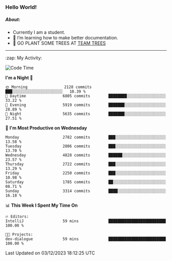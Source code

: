 ### Hello World!

##### About:
- Currently I am a student.
- 🌱 I’m learning how to make better documentation.
- 🌱 GO PLANT SOME TREES AT [TEAM TREES](https://teamtrees.org/)

---
  <summary>:zap: My Activity:</summary>
  
<!--START_SECTION:waka-->
![Code Time](http://img.shields.io/badge/Code%20Time-1%2C267%20hrs%2047%20mins-blue)

**I'm a Night 🦉** 

```text
🌞 Morning                2128 commits        ███░░░░░░░░░░░░░░░░░░░░░░   10.39 % 
🌆 Daytime                6805 commits        ████████░░░░░░░░░░░░░░░░░   33.22 % 
🌃 Evening                5919 commits        ███████░░░░░░░░░░░░░░░░░░   28.89 % 
🌙 Night                  5635 commits        ███████░░░░░░░░░░░░░░░░░░   27.51 % 
```
📅 **I'm Most Productive on Wednesday** 

```text
Monday                   2782 commits        ███░░░░░░░░░░░░░░░░░░░░░░   13.58 % 
Tuesday                  2806 commits        ███░░░░░░░░░░░░░░░░░░░░░░   13.70 % 
Wednesday                4828 commits        ██████░░░░░░░░░░░░░░░░░░░   23.57 % 
Thursday                 2722 commits        ███░░░░░░░░░░░░░░░░░░░░░░   13.29 % 
Friday                   2250 commits        ███░░░░░░░░░░░░░░░░░░░░░░   10.98 % 
Saturday                 1785 commits        ██░░░░░░░░░░░░░░░░░░░░░░░   08.71 % 
Sunday                   3314 commits        ████░░░░░░░░░░░░░░░░░░░░░   16.18 % 
```


📊 **This Week I Spent My Time On** 

```text
🔥 Editors: 
IntelliJ                 59 mins             █████████████████████████   100.00 % 

🐱‍💻 Projects: 
dev-dialogue             59 mins             █████████████████████████   100.00 % 
```


 Last Updated on 03/12/2023 18:12:25 UTC
<!--END_SECTION:waka-->
